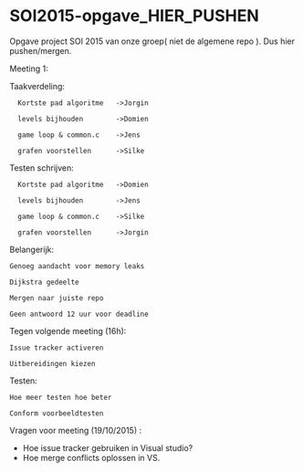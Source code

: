# SOI2015-opgave_HIER_PUSHEN
Opgave project SOI 2015 van onze groep( niet de algemene repo ). Dus hier pushen/mergen.

Meeting 1:

  Taakverdeling:
  
      Kortste pad algoritme   ->Jorgin
      
      levels bijhouden        ->Domien
      
      game loop & common.c    ->Jens
      
      grafen voorstellen      ->Silke
      
  Testen schrijven:
  
      Kortste pad algoritme   ->Domien
      
      levels bijhouden        ->Jens
      
      game loop & common.c    ->Silke
      
      grafen voorstellen      ->Jorgin
  
  Belangerijk:
    
    Genoeg aandacht voor memory leaks
    
    Dijkstra gedeelte 
    
    Mergen naar juiste repo
    
    Geen antwoord 12 uur voor deadline
    
  Tegen volgende meeting (16h):
    
    Issue tracker activeren
    
    Uitbereidingen kiezen
    
  Testen:
    
    Hoe meer testen hoe beter
    
    Conform voorbeeldtesten

Vragen voor meeting (19/10/2015) : 
- Hoe issue tracker gebruiken in Visual studio?
- Hoe merge conflicts oplossen in VS.
